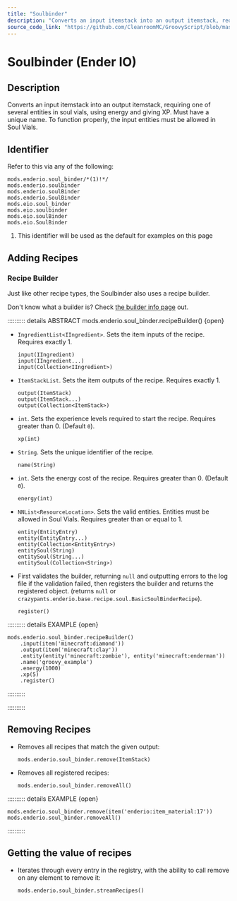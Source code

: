 ```yaml
---
title: "Soulbinder"
description: "Converts an input itemstack into an output itemstack, requiring one of several entities in soul vials, using energy and giving XP. Must have a unique name. To function properly, the input entities must be allowed in Soul Vials."
source_code_link: "https://github.com/CleanroomMC/GroovyScript/blob/master/src/main/java/com/cleanroommc/groovyscript/compat/mods/enderio/SoulBinder.java"
---
```


# Soulbinder (Ender IO)

## Description

Converts an input itemstack into an output itemstack, requiring one of several entities in soul vials, using energy and giving XP. Must have a unique name. To function properly, the input entities must be allowed in Soul Vials.

## Identifier

Refer to this via any of the following:

```groovy:no-line-numbers {1}
mods.enderio.soul_binder/*(1)!*/
mods.enderio.soulbinder
mods.enderio.soulBinder
mods.enderio.SoulBinder
mods.eio.soul_binder
mods.eio.soulbinder
mods.eio.soulBinder
mods.eio.SoulBinder
```

1. This identifier will be used as the default for examples on this page

## Adding Recipes

### Recipe Builder

Just like other recipe types, the Soulbinder also uses a recipe builder.

Don't know what a builder is? Check [the builder info page](../../../groovy/builder.md) out.

:::::::::: details ABSTRACT mods.enderio.soul_binder.recipeBuilder() {open}
- `IngredientList<IIngredient>`. Sets the item inputs of the recipe. Requires exactly 1.

    ```groovy:no-line-numbers
    input(IIngredient)
    input(IIngredient...)
    input(Collection<IIngredient>)
    ```

- `ItemStackList`. Sets the item outputs of the recipe. Requires exactly 1.

    ```groovy:no-line-numbers
    output(ItemStack)
    output(ItemStack...)
    output(Collection<ItemStack>)
    ```

- `int`. Sets the experience levels required to start the recipe. Requires greater than 0. (Default `0`).

    ```groovy:no-line-numbers
    xp(int)
    ```

- `String`. Sets the unique identifier of the recipe.

    ```groovy:no-line-numbers
    name(String)
    ```

- `int`. Sets the energy cost of the recipe. Requires greater than 0. (Default `0`).

    ```groovy:no-line-numbers
    energy(int)
    ```

- `NNList<ResourceLocation>`. Sets the valid entities. Entities must be allowed in Soul Vials. Requires greater than or equal to 1.

    ```groovy:no-line-numbers
    entity(EntityEntry)
    entity(EntityEntry...)
    entity(Collection<EntityEntry>)
    entitySoul(String)
    entitySoul(String...)
    entitySoul(Collection<String>)
    ```

- First validates the builder, returning `null` and outputting errors to the log file if the validation failed, then registers the builder and returns the registered object. (returns `null` or `crazypants.enderio.base.recipe.soul.BasicSoulBinderRecipe`).

    ```groovy:no-line-numbers
    register()
    ```

:::::::::: details EXAMPLE {open}
```groovy:no-line-numbers
mods.enderio.soul_binder.recipeBuilder()
    .input(item('minecraft:diamond'))
    .output(item('minecraft:clay'))
    .entity(entity('minecraft:zombie'), entity('minecraft:enderman'))
    .name('groovy_example')
    .energy(1000)
    .xp(5)
    .register()
```

::::::::::

::::::::::

## Removing Recipes

- Removes all recipes that match the given output:

    ```groovy:no-line-numbers
    mods.enderio.soul_binder.remove(ItemStack)
    ```

- Removes all registered recipes:

    ```groovy:no-line-numbers
    mods.enderio.soul_binder.removeAll()
    ```

:::::::::: details EXAMPLE {open}
```groovy:no-line-numbers
mods.enderio.soul_binder.remove(item('enderio:item_material:17'))
mods.enderio.soul_binder.removeAll()
```

::::::::::

## Getting the value of recipes

- Iterates through every entry in the registry, with the ability to call remove on any element to remove it:

    ```groovy:no-line-numbers
    mods.enderio.soul_binder.streamRecipes()
    ```
